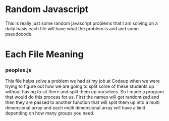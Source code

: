 
# Random Javascript

This is really just some random javascript problems that I am solving on a daily basis each file will have what the problem is and and some pseudocode.




# Each File Meaning

### peoples.js
This file helps solve a problem we had at my job at Codeup when we were trying to figure out how we are going to split some of these students up without having to sit there and split them up ourselves.
So I made a program that would do this process for us. First the names will get randomized and then they are passed to another function that will split them up into  a multi dimensional array and each multi dimensional array will have a limit depending on how many groups you need. 
